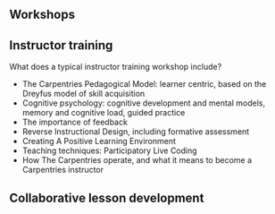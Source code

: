 ## Workshops



## Instructor training

What does a typical instructor training workshop include?

- The Carpentries Pedagogical Model: learner centric, based on the Dreyfus model of skill acquisition
- Cognitive psychology: cognitive development and mental models, memory and cognitive load, guided practice
- The importance of feedback
- Reverse Instructional Design, including formative assessment
- Creating A Positive Learning Environment
- Teaching techniques: Participatory Live Coding
- How The Carpentries operate, and what it means to become a Carpentries instructor


## Collaborative lesson development
